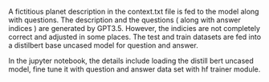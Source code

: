  A fictitious planet description in the context.txt file is fed to the model along with questions. The description and the questions ( along with answer indices ) are generated by GPT3.5. However, the indicies are not completely correct and adjusted in some places. The test and train datasets are fed into a distilbert base uncased model for question and answer. 

 In the jupyter notebook, the details include loading the distill bert uncased model, fine tune it with question and answer data set with hf trainer module.
